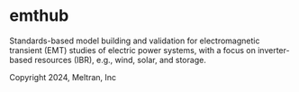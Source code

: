 # emthub
Standards-based model building and validation for electromagnetic transient (EMT) studies of electric power systems, with a focus on inverter-based resources (IBR), e.g., wind, solar, and storage.

Copyright 2024, Meltran, Inc

